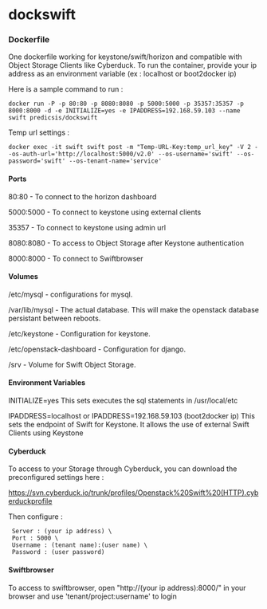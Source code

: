 dockswift
=========

### Dockerfile ###

One dockerfile working for keystone/swift/horizon and compatible with Object Storage Clients like Cyberduck.
To run the container, provide your ip address as an environment variable (ex : localhost or boot2docker ip)

Here is a sample command to run :

    docker run -P -p 80:80 -p 8080:8080 -p 5000:5000 -p 35357:35357 -p 8000:8000 -d -e INITIALIZE=yes -e IPADDRESS=192.168.59.103 --name swift predicsis/dockswift

Temp url settings :

    docker exec -it swift swift post -m "Temp-URL-Key:temp_url_key" -V 2 --os-auth-url='http://localhost:5000/v2.0' --os-username='swift' --os-password='swift' --os-tenant-name='service'

#### Ports ####

80:80 - To connect to the horizon dashboard

5000:5000 - To connect to keystone using external clients

35357 - To connect to keystone using admin url

8080:8080 - To access to Object Storage after Keystone authentication

8000:8000 - To connect to Swiftbrowser

#### Volumes ####

/etc/mysql - configurations for mysql.

/var/lib/mysql - The actual database. This will make the openstack database persistant between reboots.

/etc/keystone - Configuration for keystone.

/etc/openstack-dashboard - Configuration for django.

/srv - Volume for Swift Object Storage.

#### Environment Variables ####

INITIALIZE=yes This sets executes the sql statements in /usr/local/etc

IPADDRESS=localhost or IPADDRESS=192.168.59.103 (boot2docker ip) This sets the endpoint of Swift for Keystone. It allows the use of external Swift Clients using Keystone

#### Cyberduck ####

To access to your Storage through Cyberduck, you can download the preconfigured settings here :

   https://svn.cyberduck.io/trunk/profiles/Openstack%20Swift%20(HTTP).cyberduckprofile

Then configure :

     Server : (your ip address) \
     Port : 5000 \
     Username : (tenant name):(user name) \
     Password : (user password)

#### Swiftbrowser ####

To access to swiftbrowser, open "http://(your ip address):8000/" in your browser and use 'tenant/project:username' to login
